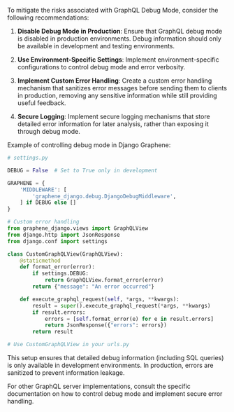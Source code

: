 To mitigate the risks associated with GraphQL Debug Mode, consider the following recommendations:

1. **Disable Debug Mode in Production**: Ensure that GraphQL debug mode is disabled in production environments. Debug information should only be available in development and testing environments.

2. **Use Environment-Specific Settings**: Implement environment-specific configurations to control debug mode and error verbosity.

3. **Implement Custom Error Handling**: Create a custom error handling mechanism that sanitizes error messages before sending them to clients in production, removing any sensitive information while still providing useful feedback.

4. **Secure Logging**: Implement secure logging mechanisms that store detailed error information for later analysis, rather than exposing it through debug mode.

Example of controlling debug mode in Django Graphene:

```python
# settings.py

DEBUG = False  # Set to True only in development

GRAPHENE = {
    'MIDDLEWARE': [
        'graphene_django.debug.DjangoDebugMiddleware',
    ] if DEBUG else []
}

# Custom error handling
from graphene_django.views import GraphQLView
from django.http import JsonResponse
from django.conf import settings

class CustomGraphQLView(GraphQLView):
    @staticmethod
    def format_error(error):
        if settings.DEBUG:
            return GraphQLView.format_error(error)
        return {"message": "An error occurred"}

    def execute_graphql_request(self, *args, **kwargs):
        result = super().execute_graphql_request(*args, **kwargs)
        if result.errors:
            errors = [self.format_error(e) for e in result.errors]
            return JsonResponse({"errors": errors})
        return result

# Use CustomGraphQLView in your urls.py
```

This setup ensures that detailed debug information (including SQL queries) is only available in development environments. In production, errors are sanitized to prevent information leakage.

For other GraphQL server implementations, consult the specific documentation on how to control debug mode and implement secure error handling.